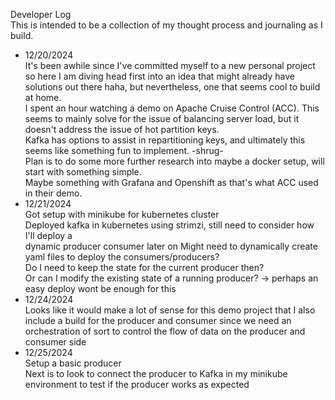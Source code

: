 Developer Log <br>
This is intended to be a collection of my thought process and journaling as I build.

- 12/20/2024 <br>
It's been awhile since I've committed myself to a new personal project so here I am
diving head first into an idea that might already have solutions out there haha, but
nevertheless, one that seems cool to build at home. <br>
I spent an hour watching a demo on Apache Cruise Control (ACC). This seems to mainly 
solve for the issue of balancing server load, but it doesn't address the issue of 
hot partition keys. <br>
Kafka has options to assist in repartitioning keys, and ultimately this seems like
something fun to implement. -shrug- <br>
Plan is to do some more further research into maybe a docker setup, will start
with something simple. <br>
Maybe something with Grafana and Openshift as that's what ACC used in their demo.
- 12/21/2024 <br>
Got setup with minikube for kubernetes cluster <br>
Deployed kafka in kubernetes using strimzi, still need to consider how I'll deploy a <br>
dynamic producer consumer later on
Might need to dynamically create yaml files to deploy the consumers/producers?<br>
Do I need to keep the state for the current producer then?<br>
Or can I modify the existing state of a running producer? -> perhaps an easy deploy wont 
be enough for this
- 12/24/2024 <br>
Looks like it would make a lot of sense for this demo project that I also include a build
for the producer and consumer since we need an orchestration of sort to control the flow
of data on the producer and consumer side <br>
- 12/25/2024 <br>
Setup a basic producer <br>
Next is to look to connect the producer to Kafka in my minikube environment to test if 
the producer works as expected 
